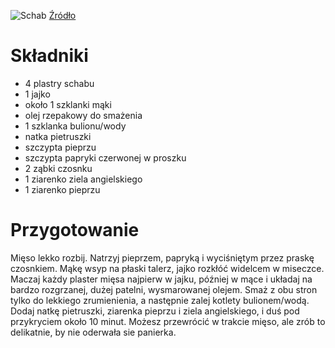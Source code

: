 ![Schab](https://alaantkoweblw.pl/wp-content/uploads/2023/02/11999992_1609081272688545_305929537_n-648x485.jpg)
[Źródło](https://alaantkoweblw.pl/blog/przepis/panierowany-duszony-schab/)
# Składniki
- 4 plastry schabu
- 1 jajko
- około 1 szklanki mąki
- olej rzepakowy do smażenia
- 1 szklanka bulionu/wody
- natka pietruszki
- szczypta pieprzu
- szczypta papryki czerwonej w proszku
- 2 ząbki czosnku
- 1 ziarenko ziela angielskiego
- 1 ziarenko pieprzu
# Przygotowanie
Mięso lekko rozbij. Natrzyj pieprzem, papryką i wyciśniętym przez praskę czosnkiem. Mąkę wsyp na płaski talerz, jajko rozkłóć widelcem w miseczce. Maczaj każdy plaster mięsa najpierw w jajku, później w mące i układaj na bardzo rozgrzanej, dużej patelni, wysmarowanej olejem. Smaż z obu stron tylko do lekkiego zrumienienia, a następnie zalej kotlety bulionem/wodą. Dodaj natkę pietruszki, ziarenka pieprzu i ziela angielskiego, i duś pod przykryciem około 10 minut. Możesz przewrócić w trakcie mięso, ale zrób to delikatnie, by nie oderwała sie panierka.